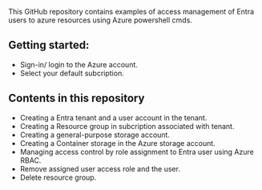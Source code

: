 This GitHub repository contains examples of access management of Entra users to azure resources using Azure powershell cmds.

## Getting started:

* Sign-in/ login to the Azure account.
* Select your default subcription.

## Contents in this repository

* Creating a Entra tenant and a user account in the tenant.
* Creating a Resource group in subcription associated with tenant.
* Creating a general-purpose storage account.
* Creating a Container storage in the Azure storage account.
* Managing access control by role assignment to Entra user using Azure RBAC.
* Remove assigned user access role and the user.
* Delete resource group.
